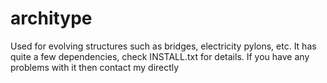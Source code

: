 architype
=========
Used for evolving structures such as bridges, electricity pylons, etc.
It has quite a few dependencies, check INSTALL.txt for details. If you have any problems with it then contact my directly
